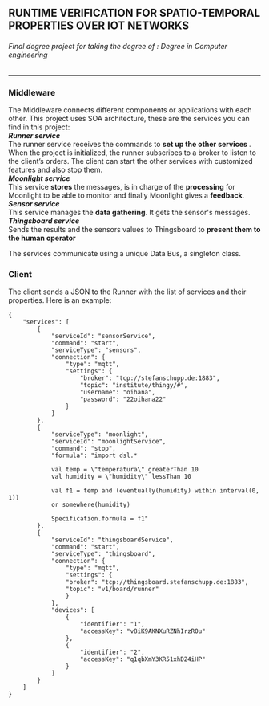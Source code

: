 ## RUNTIME VERIFICATION FOR SPATIO-TEMPORAL PROPERTIES OVER IOT NETWORKS

###### _Final degree project for taking the degree of_ : Degree in Computer engineering
___
### Middleware

<p>The Middleware connects different components or applications with each other.
This project uses SOA architecture, these are the services you can find in this
project: <br>
<strong><em>Runner service</em></strong><br>
The runner service receives the commands to <strong>set up the other services
</strong>. When the project is initialized, the runner subscribes to a broker
to listen to the client’s orders. The client can start the other services with
customized features and also stop them.
<br><strong><em>Moonlight service</em></strong><br>
This service <strong>stores</strong> the messages, is in charge of the <strong>
processing</strong> for Moonlight to be able to monitor and finally Moonlight
gives a <strong>feedback</strong>.
<br><strong><em>Sensor service</em></strong><br>
This service manages the <strong>data gathering</strong>. It gets the sensor's messages.
<br><strong><em>Thingsboard service</em></strong><br>
Sends the results and the sensors values to Thingsboard to <strong>present them
to the human operator</strong>

The services communicate using a unique Data Bus, a singleton class.
</p>

### Client
<p>The client sends a JSON to the Runner with the list of services and their 
properties. Here is an example:</p>

```
{
	"services": [
		{
			"serviceId": "sensorService",
			"command": "start",
			"serviceType": "sensors",
			"connection": {
				"type": "mqtt",
				"settings": {
					"broker": "tcp://stefanschupp.de:1883",
					"topic": "institute/thingy/#",
					"username": "oihana",
					"password": "22oihana22"
				}
			}
		},
		{
			"serviceType": "moonlight",
			"serviceId": "moonlightService",
			"command": "stop",
			"formula": "import dsl.* 

			val temp = \"temperatura\" greaterThan 10 
			val humidity = \"humidity\" lessThan 10 

			val f1 = temp and (eventually(humidity) within interval(0, 1)) 
			or somewhere(humidity) 

			Specification.formula = f1"
		},
		{
			"serviceId": "thingsboardService",
			"command": "start",
			"serviceType": "thingsboard",
			"connection": {
				"type": "mqtt",
				"settings": {
				"broker": "tcp://thingsboard.stefanschupp.de:1883",
				"topic": "v1/board/runner"
				}
			},
			"devices": [
				{
					"identifier": "1",
					"accessKey": "v8iK9AKNXuRZNhIrzROu"
				},
				{
					"identifier": "2",
			    	"accessKey": "q1qbXmY3KR51xhD24iHP"
			    }
		    ]
	    }
    ]
}
```
